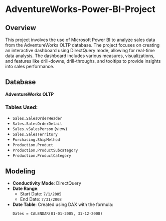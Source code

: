 # AdventureWorks-Power-BI-Project

## Overview
This project involves the use of Microsoft Power BI to analyze sales data from the AdventureWorks OLTP database. The project focuses on creating an interactive dashboard using DirectQuery mode, allowing for real-time data analysis. The dashboard includes various measures, visualizations, and features like drill-downs, drill-throughs, and tooltips to provide insights into sales performance.

## Database

**AdventureWorks OLTP**

### Tables Used:
- `Sales.SalesOrderHeader`
- `Sales.SalesOrderDetail`
- `Sales.vSalesPerson` (view)
- `Sales.SalesTerritory`
- `Purchasing.ShipMethod`
- `Production.Product`
- `Production.ProductSubcategory`
- `Production.ProductCategory`

## Modeling

- **Conductivity Mode**: DirectQuery
- **Date Range**: 
  - Start Date: `7/1/2005`
  - End Date: `7/31/2008`
- **Date Table**: Created using DAX with the formula:
  ```DAX
  Dates = CALENDAR(01-01-2005, 31-12-2008)
